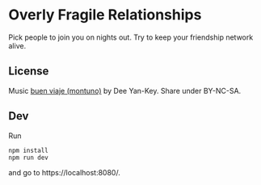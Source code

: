 # Overly Fragile Relationships

Pick people to join you on nights out. Try to keep your friendship network alive.

## License

Music [buen viaje (montuno)](https://freemusicarchive.org/music/Dee_Yan-Key/bailes_de_saln/11--Dee_Yan-Key-buen_viaje__montuno) by Dee Yan-Key. Share under BY-NC-SA.

## Dev

Run

```
npm install
npm run dev
```

and go to https://localhost:8080/.
